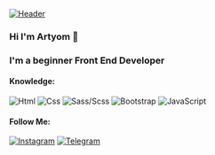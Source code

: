 [![Header](https://i.pinimg.com/originals/5c/5d/04/5c5d04c629c243571643a1ba5c517333.jpg)]()
### Hi I'm Artyom 👋
### I'm a beginner Front End Developer

#### Knowledge:
![Html](https://img.shields.io/badge/-Html-090909?style=for-the-badge&logo=html&logoColor=E9D54D)
![Css](https://img.shields.io/badge/-Css-090909?style=for-the-badge&logo=html&logoColor=E9D54D)
![Sass/Scss](https://img.shields.io/badge/-Sass/Scss-090909?style=for-the-badge&logo=html&logoColor=E9D54D)
![Bootstrap](https://img.shields.io/badge/-Bootstrap-090909?style=for-the-badge&logo=html&logoColor=E9D54D)
![JavaScript](https://img.shields.io/badge/-JavaScript-090909?style=for-the-badge&logo=html&logoColor=E9D54D)
#### Follow Me:
[![Instagram](https://img.shields.io/badge/-Instagram-090909?style=for-the-badge&logo=instagram&logoColor=FF8B00)](https://www.instagram.com/_a.r.t.y.o.m_/?r=nametag)
[![Telegram](https://img.shields.io/badge/-Telegram-090909?style=for-the-badge&logo=telegram&logoColor=27A0D9)](https://t.me/artyom05050)
